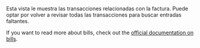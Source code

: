 Esta vista le muestra las transacciones relacionadas con la factura. Puede optar por volver a revisar todas las transacciones para buscar entradas faltantes.

If you want to read more about bills, check out the [official documentation on bills](https://firefly-iii.readthedocs.io/en/latest/advanced/bills.html).